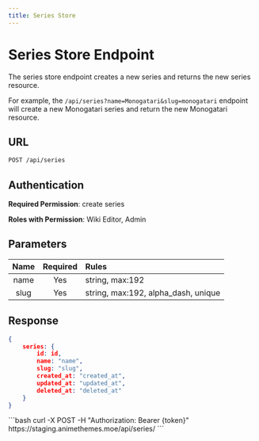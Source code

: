 ```yaml
---
title: Series Store
---
```


<Block>

# Series Store Endpoint

The series store endpoint creates a new series and returns the new series resource.

For example, the `/api/series?name=Monogatari&slug=monogatari` endpoint will create a new Monogatari series and return the new Monogatari resource.

## URL

```sh
POST /api/series
```

## Authentication

**Required Permission**: create series

**Roles with Permission**: Wiki Editor, Admin

## Parameters

| Name     | Required | Rules                               |
| :------: | :------: | :---------------------------------- |
| name     | Yes      | string, max:192                     |
| slug     | Yes      | string, max:192, alpha_dash, unique |

## Response

```json
{
    series: {
        id: id,
        name: "name",
        slug: "slug",
        created_at: "created_at",
        updated_at: "updated_at",
        deleted_at: "deleted_at"
    }
}
```

<Example>

<CURL>
```bash
curl -X POST -H "Authorization: Bearer {token}" https://staging.animethemes.moe/api/series/
```
</CURL>

</Example>

</Block>